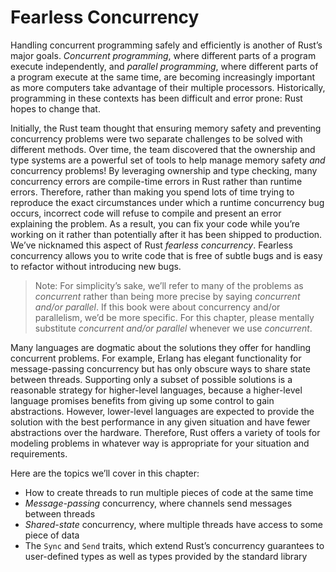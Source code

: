 # Fearless Concurrency

Handling concurrent programming safely and efficiently is another of Rust’s major goals. _Concurrent programming_, where different parts of a program execute independently, and _parallel programming_, where different parts of a program execute at the same time, are becoming increasingly important as more computers take advantage of their multiple processors. Historically, programming in these contexts has been difficult and error prone: Rust hopes to change that.

Initially, the Rust team thought that ensuring memory safety and preventing concurrency problems were two separate challenges to be solved with different methods. Over time, the team discovered that the ownership and type systems are a powerful set of tools to help manage memory safety _and_ concurrency problems! By leveraging ownership and type checking, many concurrency errors are compile-time errors in Rust rather than runtime errors. Therefore, rather than making you spend lots of time trying to reproduce the exact circumstances under which a runtime concurrency bug occurs, incorrect code will refuse to compile and present an error explaining the problem. As a result, you can fix your code while you’re working on it rather than potentially after it has been shipped to production. We’ve nicknamed this aspect of Rust _fearless_ _concurrency_. Fearless concurrency allows you to write code that is free of subtle bugs and is easy to refactor without introducing new bugs.

> Note: For simplicity’s sake, we’ll refer to many of the problems as _concurrent_ rather than being more precise by saying _concurrent and/or parallel_. If this book were about concurrency and/or parallelism, we’d be more specific. For this chapter, please mentally substitute _concurrent and/or parallel_ whenever we use _concurrent_.

Many languages are dogmatic about the solutions they offer for handling concurrent problems. For example, Erlang has elegant functionality for message-passing concurrency but has only obscure ways to share state between threads. Supporting only a subset of possible solutions is a reasonable strategy for higher-level languages, because a higher-level language promises benefits from giving up some control to gain abstractions. However, lower-level languages are expected to provide the solution with the best performance in any given situation and have fewer abstractions over the hardware. Therefore, Rust offers a variety of tools for modeling problems in whatever way is appropriate for your situation and requirements.

Here are the topics we’ll cover in this chapter:

*   How to create threads to run multiple pieces of code at the same time
*   _Message-passing_ concurrency, where channels send messages between threads
*   _Shared-state_ concurrency, where multiple threads have access to some piece of data
*   The `Sync` and `Send` traits, which extend Rust’s concurrency guarantees to user-defined types as well as types provided by the standard library

